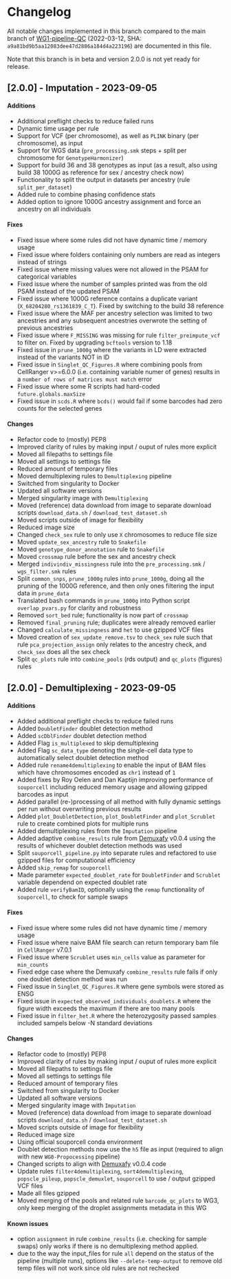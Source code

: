# Changelog

All notable changes implemented in this branch compared to the main branch of [WG1-pipeline-QC](https://github.com/sc-eQTLgen-consortium/WG1-pipeline-QC) (2022-03-12, SHA: `a9a81bd9b5aa12083dee47d2886a184d4a223196`) are documented in this file. 

Note that this branch is in beta and version 2.0.0 is not yet ready for release.


## [2.0.0] - Imputation - 2023-09-05

#### Additions
- Additional preflight checks to reduce failed runs
- Dynamic time usage per rule
- Support for VCF (per chromosome), as well as `PLINK` binary (per chromosome), as input
- Support for WGS data (`pre_processing.smk` steps + split per chromosome for `GenotypeHarmonizer`)
- Support for build 36 and 38 genotypes as input (as a result, also using build 38 1000G as reference for sex / ancestry check now)
- Functionality to split the output in datasets per ancestry (rule `split_per_dataset`)
- Added rule to combine phasing confidence stats
- Added option to ignore 1000G ancestry assignment and force an ancestry on all individuals

#### Fixes
- Fixed issue where some rules did not have dynamic time / memory usage
- Fixed issue where folders containing only numbers are read as integers instead of strings
- Fixed issue where missing values were not allowed in the PSAM for categorical variables
- Fixed issue where the number of samples printed was from the old PSAM instead of the updated PSAM
- Fixed issue where 1000G reference contains a duplicate variant (`X_68204280_rs1361839_C_T`). Fixed by switching to the build 38 reference
- Fixed issue where the MAF per ancestry selection was limited to two ancestries and any subsequent ancestries overwrote the setting of previous ancestries
- Fixed issue where `F_MISSING` was missing for rule `filter_preimpute_vcf` to filter on. Fixed by upgrading `bcftools` version to 1.18
- Fixed issue in `prune_1000g` where the variants in LD were extracted instead of the variants NOT in lD
- Fixed issue in `Singlet_QC_Figures.R` where combining pools from CellRanger v>=6.0.0 (i.e. containing variable numer of genes) results in a `number of rows of matrices must match` error
- Fixed issue where some R scripts had hard-coded `future.globals.maxSize`
- Fixed issue in `scds.R` where `bcds()` would fail if some barcodes had zero counts for the selected genes

#### Changes
- Refactor code to (mostly) PEP8
- Improved clarity of rules by making input / ouput of rules more explicit
- Moved all filepaths to settings file
- Moved all settings to settings file
- Reduced amount of temporary files
- Moved demultiplexing rules to `Demultiplexing` pipeline
- Switched from singularity to Docker
- Updated all software versions
- Merged singularity image with `Demultiplexing`
- Moved (reference) data download from image to separate download scripts `download_data.sh` / `download_test_dataset.sh`
- Moved scripts outside of image for flexibility
- Reduced image size
- Changed `check_sex` rule to only use `X` chromosomes to reduce file size 
- Moved `update_sex_ancestry` rule to `Snakefile`
- Moved `genotype_donor_annotation` rule to `Snakefile`
- Moved `crossmap` rule before the sex and ancestry check
- Merged `indivindiv_missingness` rule into the `pre_processing.smk` / `wgs_filter.smk` rules
- Split `common_snps`, `prune_1000g`  rules into `prune_1000g`, doing all the pruning of the 1000G reference, and then only ones filtering the input data in `prune_data`
- Translated bash commands in `prune_1000g` into Python script `overlap_pvars.py` for clarity and robustness
- Removed `sort_bed` rule; functionality is now part of `crossmap`
- Removed `final_pruning` rule; duplicates were already removed earlier
- Changed `calculate_missingness` and `het` to use gzipped VCF files
- Moved creation of `sex_update_remove.tsv` to `check_sex` rule such that rule `pca_projection_assign` only relates to the ancestry check, and `check_sex` does all the sex check
- Split `qc_plots` rule into `combine_pools` (rds output) and `qc_plots` (figures) rules

## [2.0.0] - Demultiplexing - 2023-09-05

#### Additions
- Added additional preflight checks to reduce failed runs
- Added `DoubletFinder` doublet detection method
- Added `scDblFinder` doublet detection method
- Added Flag `is_multiplexed` to skip demultiplexing
- Added Flag `sc_data_type` denoting the single-cell data type to automatically select doublet detection method
- Added rule `rename4demultiplexing` to enable the input of BAM files which have chromosomes encoded as `chr1` instead of `1`
- Added fixes by Roy Oelen and Dan Kaptijn improving performance of `souporcell` including reduced memory usage and allowing gzipped barcodes as input
- Added parallel (re-)processing of all method with fully dynamic settings per run without overwriting previous results
- Added `plot_DoubletDetection`, `plot_DoubletFinder` and `plot_Scrublet` rule to create combined plots for multiple runs 
- Added demultiplexing rules from the `Imputation` pipeline
- Added adaptive `combine_results` rule from [Demuxafy](https://demultiplexing-doublet-detecting-docs.readthedocs.io/en/v0.0.4/) v0.0.4 using the results of whichever doublet detection methods was used
- Split `souporcell_pipeline.py` into separate rules and refactored to use gzipped files for computational efficiency
- Added `skip_remap` for `souporcell`
- Made parameter `expected_doublet_rate` for `DoubletFinder` and `Scrublet` variable dependend on expected doublet rate
- Added rule `verifyBamID`, optionally using the `remap` functionality of `souporcell`, to check for sample swaps

#### Fixes
- Fixed issue where some rules did not have dynamic time / memory usage
- Fixed issue where naive BAM file search can return temporary bam file in `CellRanger` v7.0.1
- Fixed issue where `Scrublet` uses `min_cells` value as parameter for `min_counts`
- Fixed edge case where the Demuxafy `combine_results` rule fails if only one doublet detection method was run
- Fixed issue in `Singlet_QC_Figures.R` where gene symbols were stored as ENSG
- Fixed issue in `expected_observed_individuals_doublets.R` where the figure width exceeds the maximum if there are too many pools 
- Fixed issue in `filter_het.R` where the heterozygosity passed samples included sampels below -N standard deviations

#### Changes
- Refactor code to (mostly) PEP8
- Improved clarity of rules by making input / ouput of rules more explicit
- Moved all filepaths to settings file
- Moved all settings to settings file
- Reduced amount of temporary files
- Switched from singularity to Docker
- Updated all software versions
- Merged singularity image with `Imputation`
- Moved (reference) data download from image to separate download scripts `download_data.sh` / `download_test_dataset.sh`
- Moved scripts outside of image for flexibility
- Reduced image size
- Using official souporcell conda environment
- Doublet detection methods now use the `h5` file as input (required to align with new `WG0-Propocessing` pipeline)
- Changed scripts to align with [Demuxafy](https://demultiplexing-doublet-detecting-docs.readthedocs.io/en/v0.0.4/) v0.0.4 code
- Update rules `filter4demultiplexing`, `sort4demultiplexing`, `popscle_pileup`, `popscle_demuxlet`, `souporcell` to use / output gzipped VCF files
- Made all files gzipped
- Moved merging of the pools and related rule `barcode_qc_plots` to WG3, only keep merging of the droplet assignments metadata in this WG

#### Known issues
- option `assignment` in rule `combine_results`  (i.e. checking for sample swaps) only works if there is no demultiplexing method applied.
- due to the way the input_files for rule `all` depend on the status of the pipeline (multiple runs), options like `--delete-temp-output` to remove old temp files will not work since old rules are not rechecked